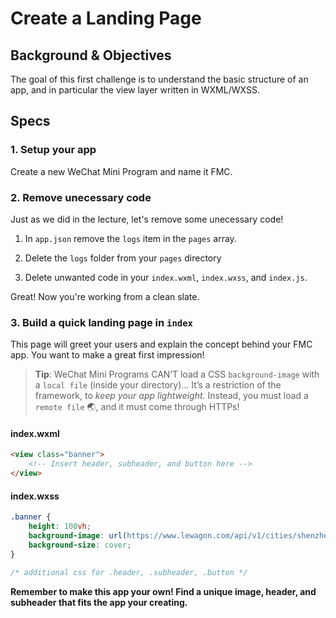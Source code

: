 # Create a Landing Page

## Background & Objectives

The goal of this first challenge is to understand the basic structure of an app, and in particular the view layer written in WXML/WXSS.

## Specs

### 1. Setup your app

Create a new WeChat Mini Program and name it FMC.

### 2. Remove unecessary code

Just as we did in the lecture, let's remove some unecessary code!

1. In `app.json` remove the `logs` item in the `pages` array.

2. Delete the `logs` folder from your `pages` directory

3. Delete unwanted code in your `index.wxml`, `index.wxss`, and `index.js`.

Great! Now you're working from a clean slate. 

### 3. Build a quick landing page in `index`

This page will greet your users and explain the concept behind your FMC app. You want to make a great first impression!

> **Tip**: WeChat Mini Programs CAN’T load a CSS `background-image` with a `local file` (inside your directory)...
It’s a restriction of the framework, to *keep your app lightweight.* Instead, you must load a `remote file` 🌏, and it must come through HTTPs!

#### index.wxml

```html
<view class="banner">
    <!-- Insert header, subheader, and button here -->
</view>
```

#### index.wxss

```css
.banner {
    height: 100vh;
    background-image: url(https://www.lewagon.com/api/v1/cities/shenzhen/cover?width=1200);
    background-size: cover;
}

/* additional css for .header, .subheader, .button */
```

**Remember to make this app your own! Find a unique image, header, and subheader that fits the app your creating.**